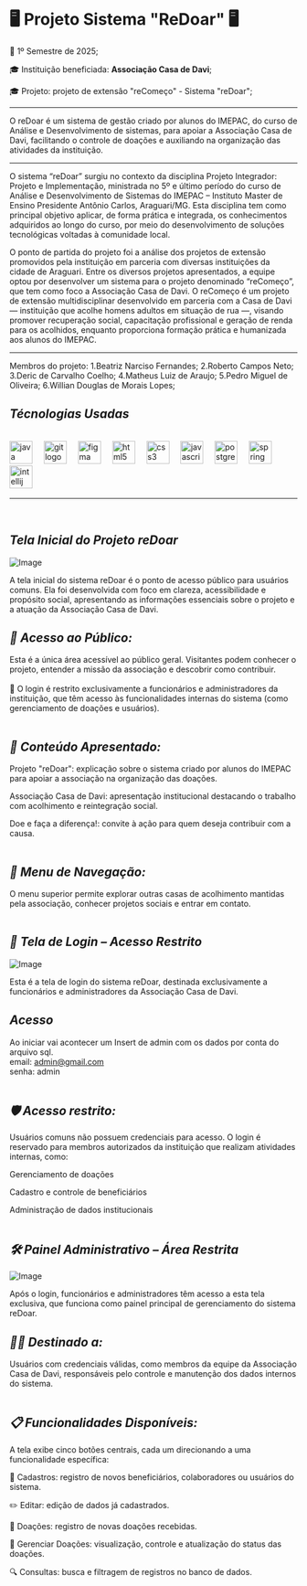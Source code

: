 # 🖥️ **Projeto Sistema "ReDoar"** 🖥️


📅 1º Semestre de 2025;

🎓 Instituição beneficiada: **Associação Casa de Davi**;

🎓 Projeto: projeto de extensão "reComeço" - Sistema "reDoar";

***
O reDoar é um sistema de gestão criado por alunos do IMEPAC, do curso de Análise e Desenvolvimento de sistemas, para apoiar a Associação Casa de Davi, facilitando o controle de doações e auxiliando na organização das atividades da instituição.

***
O sistema “reDoar” surgiu no contexto da disciplina Projeto Integrador: Projeto e Implementação, ministrada no 5º e último período do curso de Análise e Desenvolvimento de Sistemas do IMEPAC – Instituto Master de Ensino Presidente Antônio Carlos, Araguari/MG. Esta disciplina tem como principal objetivo aplicar, de forma prática e integrada, os conhecimentos adquiridos ao longo do curso, por meio do desenvolvimento de soluções tecnológicas voltadas à comunidade local.

O ponto de partida do projeto foi a análise dos projetos de extensão promovidos pela instituição em parceria com diversas instituições da cidade de Araguari. Entre os diversos projetos apresentados, a equipe optou por desenvolver um sistema para o projeto denominado “reComeço”, que tem como foco a Associação Casa de Davi. O reComeço é um projeto de extensão multidisciplinar desenvolvido em parceria com a Casa de Davi — instituição que acolhe homens adultos em situação de rua —, visando promover recuperação social, capacitação profissional e geração de renda para os acolhidos, enquanto proporciona formação prática e humanizada aos alunos do IMEPAC.

***
Membros do projeto:
1.Beatriz Narciso Fernandes;
2.Roberto Campos Neto;
3.Deric de Carvalho Coelho;
4.Matheus Luiz de Araujo;
5.Pedro Miguel de Oliveira;
6.Willian Douglas de Morais Lopes;


## ***Técnologias Usadas***
   <br>
 <div align="left">
   <img src="https://skillicons.dev/icons?i=java" height="40" alt="java logo"  />
   <img width="12" />
   <img src="https://skillicons.dev/icons?i=git" height="40" alt="git logo"  />
   <img width="12" />
   <img src="https://skillicons.dev/icons?i=figma" height="40" alt="figma logo"  />
   <img width="12" />
   <img src="https://skillicons.dev/icons?i=html" height="40" alt="html5 logo"  />
   <img width="12" />
   <img src="https://skillicons.dev/icons?i=css" height="40" alt="css3 logo"  />
   <img width="12" />
   <img src="https://skillicons.dev/icons?i=js" height="40" alt="javascript logo"  />
   <img width="12" />
   <img src="https://skillicons.dev/icons?i=postgres" height="40" alt="postgres"  />
   <img width="12" />
   <img src="https://skillicons.dev/icons?i=spring" height="40" alt="spring"  />
   <img width="12" />
   <img src="https://th.bing.com/th/id/R.98865e06d77faca32b3e118df119049e?rik=AU0%2bE0ROLAbnog&riu=http%3a%2f%2flogonoid.com%2fimages%2fintellij-idea-logo.png&ehk=CapqYnZAeX0cbsUWxFNWr913YwdQDC7OFt%2ftIAEb%2fBU%3d&risl=&pid=ImgRaw&r=0" height="40" alt="intellij"  />
   <img width="12" />
 </div>
 <hr> <br>

 ## ***Tela Inicial do Projeto reDoar***
 
![Image](https://github.com/user-attachments/assets/7024d1f5-bf48-4191-8040-dae0d023d121)

A tela inicial do sistema reDoar é o ponto de acesso público para usuários comuns. Ela foi desenvolvida com foco em clareza, acessibilidade e propósito social, apresentando as informações essenciais sobre o projeto e a atuação da Associação Casa de Davi. <br>

## *🔹 Acesso ao Público:*
Esta é a única área acessível ao público geral. Visitantes podem conhecer o projeto, entender a missão da associação e descobrir como contribuir. <br> <br>
🔐 O login é restrito exclusivamente a funcionários e administradores da instituição, que têm acesso às funcionalidades internas do sistema (como gerenciamento de doações e usuários). <br> <br>

## *🔹 Conteúdo Apresentado:*

Projeto "reDoar": explicação sobre o sistema criado por alunos do IMEPAC para apoiar a associação na organização das doações.

Associação Casa de Davi: apresentação institucional destacando o trabalho com acolhimento e reintegração social.

Doe e faça a diferença!: convite à ação para quem deseja contribuir com a causa. <br> <br>

## *🔹 Menu de Navegação:*
O menu superior permite explorar outras casas de acolhimento mantidas pela associação, conhecer projetos sociais e entrar em contato.
<br> <br>

## ***🔐 Tela de Login – Acesso Restrito***

![Image](https://github.com/user-attachments/assets/8cce0964-381b-40de-a000-366ee44cbc4f)

Esta é a tela de login do sistema reDoar, destinada exclusivamente a funcionários e administradores da Associação Casa de Davi.

## *Acesso*

Ao iniciar vai acontecer um Insert de admin com os dados por conta do arquivo sql. <br>
email: admin@gmail.com <br>
senha: admin 
<br> <br>

## *🛡️ Acesso restrito:*
Usuários comuns não possuem credenciais para acesso. O login é reservado para membros autorizados da instituição que realizam atividades internas, como:

Gerenciamento de doações

Cadastro e controle de beneficiários

Administração de dados institucionais
<br> <br>

## ***🛠️ Painel Administrativo – Área Restrita***

![Image](https://github.com/user-attachments/assets/0fb3416a-7ab5-41d5-9ab2-fc9d2692bbd1)

Após o login, funcionários e administradores têm acesso a esta tela exclusiva, que funciona como painel principal de gerenciamento do sistema reDoar.

## *🧑‍💼 Destinado a:*

Usuários com credenciais válidas, como membros da equipe da Associação Casa de Davi, responsáveis pelo controle e manutenção dos dados internos do sistema.
<br> <br>

## ***📋 Funcionalidades Disponíveis:***
A tela exibe cinco botões centrais, cada um direcionando a uma funcionalidade específica:

👥 Cadastros: registro de novos beneficiários, colaboradores ou usuários do sistema.

✏️ Editar: edição de dados já cadastrados.

🎁 Doações: registro de novas doações recebidas.

🔁 Gerenciar Doações: visualização, controle e atualização do status das doações.

🔍 Consultas: busca e filtragem de registros no banco de dados.
